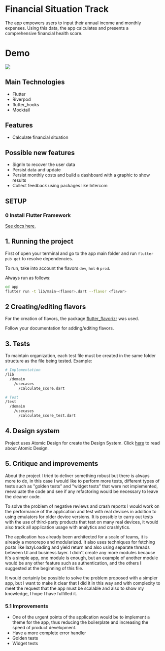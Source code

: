 # Financial Situation Track

The app empowers users to input their annual income and monthly expenses. Using this data, the app calculates and presents a comprehensive financial health score.

# Demo
![](https://github.com/financial-situation-track/demo.gif)

## Main Technologies
- Flutter
- Riverpod
- flutter_hooks
- Mocktail

## Features
- Calculate financial situation

## Possible new features
- SignIn to recover the user data
- Persist data and update
- Persist monthly costs and build a dashboard with a graphic to show results
- Collect feedback using packages like Intercom

## SETUP

### **0 Install Flutter Framework**

[See docs here.](https://docs.flutter.dev/get-started/install)

## **1. Running the project**

First of open your terminal and go to the app main folder and run `flutter pub get` to resolve dependencies.

To run, take into account the flavors `dev`, `hml` e `prod`.  

Always run as follows:  

```bash
cd app
flutter run -t lib/main-<flavor>.dart --flavor <flavor> 
```

## **2 Creating/editing flavors**

For the creation of flavors, the package [flutter_flavorizr](https://github.com/AngeloAvv/flutter_flavorizr) was used.

Follow your documentation for adding/editing flavors.


## **3. Tests**

To maintain organization, each test file must be created in the same folder structure as the file being tested. Example:

```bash
# Implementation
/lib
  /domain
    /usecases
      /calculate_score.dart

# Test
/test
  /domain
    /usecases
      /calculate_score_test.dart
```

## **4. Design system**

Project uses Atomic Design for create the Design System. Click [here](https://bradfrost.com/blog/post/atomic-web-design/) to read about Atomic Design.

## **5. Critique and improvements**

About the project I tried to deliver something robust but there is always more to do, in this case I would like to perform more tests, different types of tests such as "golden tests" and "widget tests" that were not implemented, reevaluate the code and see if any refactoring would be necessary to leave the cleaner code.

To solve the problem of negative reviews and crash reports I would work on the performance of the application and test with real devices in addition to using emulators for older device versions. It is possible to carry out tests with the use of third-party products that test on many real devices, it would also track all application usage with analytics and crashlytics.

The application has already been architected for a scale of teams, it is already a monorepo and modularized. It also uses techniques for fetching posts like lazyLoading and yield return and also using separate threads between UI and business layer. I didn't create any more modules because it's a simple app, one module is enough, but an example of another module would be any other feature such as authentication, and the others I suggested at the beginning of this file.

It would certainly be possible to solve the problem proposed with a simpler app, but I want to make it clear that I did it in this way and with complexity to meet the request that the app must be scalable and also to show my knowledge, I hope I have fulfilled it.

### **5.1 Improvements**

- One of the urgent points of the application would be to implement a theme for the app, thus reducing the boilerplate and increasing the speed of product development.
- Have a more complete error handler
- Golden tests
- Widget tests